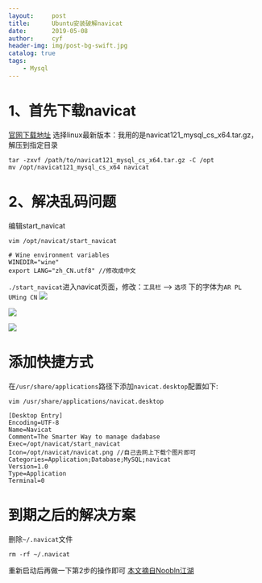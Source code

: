 ```yaml
---
layout:     post
title:      Ubuntu安装破解navicat
date:       2019-05-08
author:     cyf
header-img: img/post-bg-swift.jpg
catalog: true
tags:
    - Mysql
---
```

# 1、首先下载navicat
[官网下载地址](https://www.navicat.com.cn/download/navicat-for-mysql)
选择linux最新版本：我用的是navicat121_mysql_cs_x64.tar.gz，解压到指定目录
```
tar -zxvf /path/to/navicat121_mysql_cs_x64.tar.gz -C /opt
mv /opt/navicat121_mysql_cs_x64 navicat
```
# 2、解决乱码问题
编辑start_navicat
```
vim /opt/navicat/start_navicat

# Wine environment variables
WINEDIR="wine"
export LANG="zh_CN.utf8" //修改成中文
```
`./start_navicat`进入navicat页面，修改：`工具栏` --> `选项` 下的字体为`AR PL UMing CN`
![](https://img-blog.csdn.net/20180529173345853?watermark/2/text/aHR0cHM6Ly9ibG9nLmNzZG4ubmV0L3FxXzQxMzc2NzQw/font/5a6L5L2T/fontsize/400/fill/I0JBQkFCMA==/dissolve/70)

![](https://img-blog.csdn.net/20180529173409313?watermark/2/text/aHR0cHM6Ly9ibG9nLmNzZG4ubmV0L3FxXzQxMzc2NzQw/font/5a6L5L2T/fontsize/400/fill/I0JBQkFCMA==/dissolve/70)

![](https://img-blog.csdn.net/20180529173427350?watermark/2/text/aHR0cHM6Ly9ibG9nLmNzZG4ubmV0L3FxXzQxMzc2NzQw/font/5a6L5L2T/fontsize/400/fill/I0JBQkFCMA==/dissolve/70)

# 添加快捷方式
在`/usr/share/applications`路径下添加`navicat.desktop`配置如下:
```
vim /usr/share/applications/navicat.desktop

[Desktop Entry]                                                                                      
Encoding=UTF-8
Name=Navicat
Comment=The Smarter Way to manage dadabase
Exec=/opt/navicat/start_navicat
Icon=/opt/navicat/navicat.png //自己去网上下载个图片即可
Categories=Application;Database;MySQL;navicat
Version=1.0
Type=Application
Terminal=0
```
# 到期之后的解决方案
删除`~/.navicat`文件
```
rm -rf ~/.navicat
```
重新启动后再做一下第2步的操作即可
[本文摘自Noobln江湖](https://blog.csdn.net/qq_41376740/article/details/80499545)